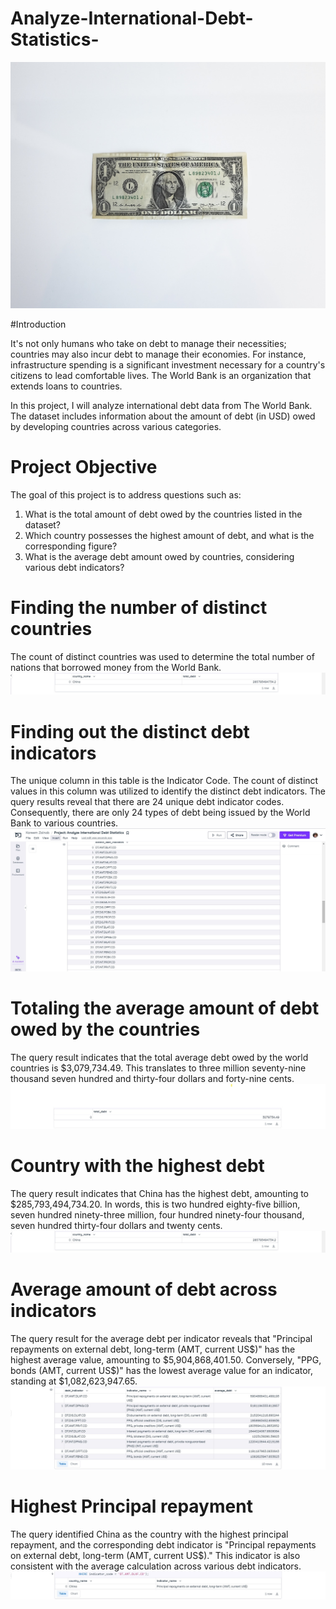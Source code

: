 # Analyze-International-Debt-Statistics-
![](Dollar.jpg)

#Introduction

It's not only humans who take on debt to manage their necessities; countries may also incur debt to manage their economies. For instance, infrastructure spending is a significant investment necessary for a country's citizens to lead comfortable lives. The World Bank is an organization that extends loans to countries.

In this project, I will analyze international debt data from The World Bank. The dataset includes information about the amount of debt (in USD) owed by developing countries across various categories.

# Project Objective
The goal of this project is to address questions such as:

1. What is the total amount of debt owed by the countries listed in the dataset?
2. Which country possesses the highest amount of debt, and what is the corresponding figure?
3. What is the average debt amount owed by countries, considering various debt indicators?
 
# Finding the number of distinct countries
The count of distinct countries was used to determine the total number of nations that borrowed money from the World Bank.
![](Total_Distinct_Countries.jpg)

# Finding out the distinct debt indicators
The unique column in this table is the Indicator Code. The count of distinct values in this column was utilized to identify the distinct debt indicators. The query results reveal that there are 24 unique debt indicator codes. Consequently, there are only 24 types of debt being issued by the World Bank to various countries.
![](Distinct_Debt_Indicator_Code.jpg)

# Totaling the average amount of debt owed by the countries
The query result indicates that the total average debt owed by the world countries is $3,079,734.49. This translates to three million seventy-nine thousand seven hundred and thirty-four dollars and forty-nine cents.
![](Total_Debt.jpg)

# Country with the highest debt
The query result indicates that China has the highest debt, amounting to $285,793,494,734.20. In words, this is two hundred eighty-five billion, seven hundred ninety-three million, four hundred ninety-four thousand, seven hundred thirty-four dollars and twenty cents.
![](Country_With_The_highest_Debt.jpg)

# Average amount of debt across indicators
The query result for the average debt per indicator reveals that "Principal repayments on external debt, long-term (AMT, current US$)" has the highest average value, amounting to $5,904,868,401.50. Conversely, "PPG, bonds (AMT, current US$)" has the lowest average value for an indicator, standing at $1,082,623,947.65.
![](Average_Debt_Per_Indicator.jpg)

# Highest Principal repayment  
The query identified China as the country with the highest principal repayment, and the corresponding debt indicator is "Principal repayments on external debt, long-term (AMT, current US$)." This indicator is also consistent with the average calculation across various debt indicators.
![](Highest_Principal_Repayment.jpg)

   
   
